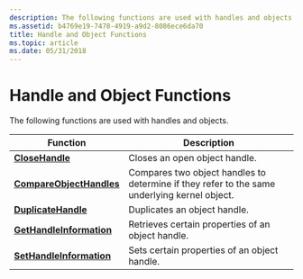 ```yaml
---
description: The following functions are used with handles and objects.
ms.assetid: b4769e19-7478-4919-a9d2-8086ece6da70
title: Handle and Object Functions
ms.topic: article
ms.date: 05/31/2018
---
```


# Handle and Object Functions

The following functions are used with handles and objects.



| Function                                             | Description                                                                                  |
|------------------------------------------------------|----------------------------------------------------------------------------------------------|
| [**CloseHandle**](/windows/win32/api/handleapi/nf-handleapi-closehandle)                   | Closes an open object handle.                                                                |
| [**CompareObjectHandles**](/windows/desktop/api/handleapi/nf-handleapi-compareobjecthandles) | Compares two object handles to determine if they refer to the same underlying kernel object. |
| [**DuplicateHandle**](/windows/win32/api/handleapi/nf-handleapi-duplicatehandle)           | Duplicates an object handle.                                                                 |
| [**GetHandleInformation**](/windows/win32/api/handleapi/nf-handleapi-gethandleinformation) | Retrieves certain properties of an object handle.                                            |
| [**SetHandleInformation**](/windows/win32/api/handleapi/nf-handleapi-sethandleinformation) | Sets certain properties of an object handle.                                                 |



 

 

 
